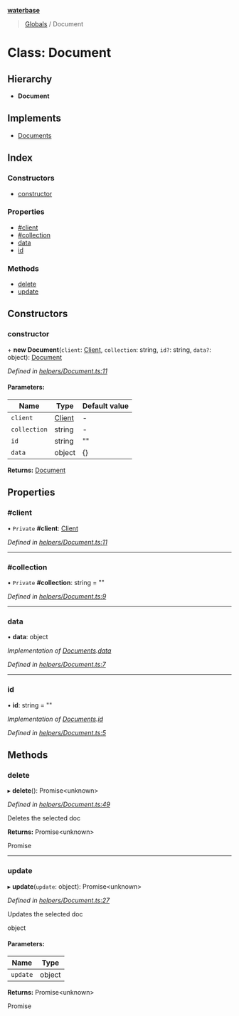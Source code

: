 **[waterbase](../README.md)**

> [Globals](../README.md) / Document

# Class: Document

## Hierarchy

- **Document**

## Implements

- [Documents](../interfaces/documents.md)

## Index

### Constructors

- [constructor](document.md#constructor)

### Properties

- [#client](document.md##client)
- [#collection](document.md##collection)
- [data](document.md#data)
- [id](document.md#id)

### Methods

- [delete](document.md#delete)
- [update](document.md#update)

## Constructors

### constructor

\+ **new Document**(`client`: [Client](client.md), `collection`: string, `id?`: string, `data?`: object): [Document](document.md)

_Defined in [helpers/Document.ts:11](https://github.com/sinewtech/waterbase/blob/5854550/lib/helpers/Document.ts#L11)_

#### Parameters:

| Name         | Type                | Default value |
| ------------ | ------------------- | ------------- |
| `client`     | [Client](client.md) | -             |
| `collection` | string              | -             |
| `id`         | string              | ""            |
| `data`       | object              | {}            |

**Returns:** [Document](document.md)

## Properties

### #client

• `Private` **#client**: [Client](client.md)

_Defined in [helpers/Document.ts:11](https://github.com/sinewtech/waterbase/blob/5854550/lib/helpers/Document.ts#L11)_

---

### #collection

• `Private` **#collection**: string = ""

_Defined in [helpers/Document.ts:9](https://github.com/sinewtech/waterbase/blob/5854550/lib/helpers/Document.ts#L9)_

---

### data

• **data**: object

_Implementation of [Documents](../interfaces/documents.md).[data](../interfaces/documents.md#data)_

_Defined in [helpers/Document.ts:7](https://github.com/sinewtech/waterbase/blob/5854550/lib/helpers/Document.ts#L7)_

---

### id

• **id**: string = ""

_Implementation of [Documents](../interfaces/documents.md).[id](../interfaces/documents.md#id)_

_Defined in [helpers/Document.ts:5](https://github.com/sinewtech/waterbase/blob/5854550/lib/helpers/Document.ts#L5)_

## Methods

### delete

▸ **delete**(): Promise\<unknown>

_Defined in [helpers/Document.ts:49](https://github.com/sinewtech/waterbase/blob/5854550/lib/helpers/Document.ts#L49)_

Deletes the selected doc

**Returns:** Promise\<unknown>

Promise<any>

---

### update

▸ **update**(`update`: object): Promise\<unknown>

_Defined in [helpers/Document.ts:27](https://github.com/sinewtech/waterbase/blob/5854550/lib/helpers/Document.ts#L27)_

Updates the selected doc

object

#### Parameters:

| Name     | Type   |
| -------- | ------ |
| `update` | object |

**Returns:** Promise\<unknown>

Promise<any>
